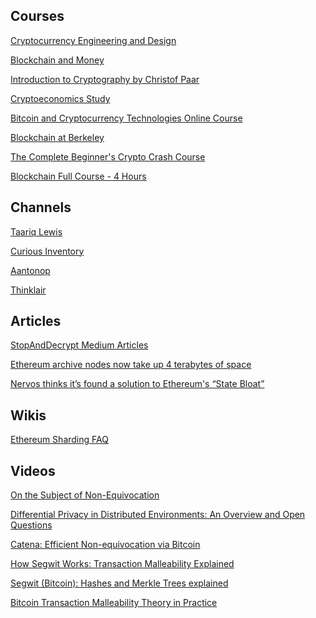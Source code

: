 Courses
-------
[Cryptocurrency Engineering and Design](https://ocw.mit.edu/courses/media-arts-and-sciences/mas-s62-cryptocurrency-engineering-and-design-spring-2018/lecture-videos/)

[Blockchain and Money](https://ocw.mit.edu/courses/sloan-school-of-management/15-s12-blockchain-and-money-fall-2018/video-lectures/)

[Introduction to Cryptography by Christof Paar](https://www.youtube.com/channel/UC1usFRN4LCMcfIV7UjHNuQg/videos)

[Cryptoeconomics Study](https://www.youtube.com/channel/UCGagQMCWglF-oGt8HKZfHNg/videos)

[Bitcoin and Cryptocurrency Technologies Online Course](https://www.youtube.com/channel/UCNcSSleedtfyDuhBvOQzFzQ/videos)

[Blockchain at Berkeley](https://www.youtube.com/c/BlockchainatBerkeley/videos)

[The Complete Beginner's Crypto Crash Course](https://www.youtube.com/playlist?list=PLU52pNodXIGdM6XDgHVG7DsPytlsrR_6b)

[Blockchain Full Course - 4 Hours](https://www.youtube.com/watch?v=QCvL-DWcojc)

Channels
-------
[Taariq Lewis](https://www.youtube.com/c/TaariqLewis/videos)

[Curious Inventory](https://www.youtube.com/c/CuriousInventor/videos)

[Aantonop](https://www.youtube.com/c/aantonop/videos)

[Thinklair](https://www.youtube.com/c/Thinklair/videos)

Articles
-------
[StopAndDecrypt Medium Articles](https://hackernoon.com/u/stopanddecrypt)

[Ethereum archive nodes now take up 4 terabytes of space](https://decrypt.co/24779/ethereum-archive-nodes-now-take-up-4-terabytes-of-space)

[Nervos thinks it’s found a solution to Ethereum's “State Bloat”](https://decrypt.co/9702/nervos-thinks-its-found-a-solution-to-state-bloat)

Wikis
-------
[Ethereum Sharding FAQ](https://eth.wiki/sharding/Sharding-FAQs)

Videos
-------
[On the Subject of Non-Equivocation](https://www.youtube.com/watch?v=Ljayjau9-E0)

[Differential Privacy in Distributed Environments: An Overview and Open Questions](https://www.youtube.com/watch?v=A8GhByIEwrM)

[Catena: Efficient Non-equivocation via Bitcoin](https://www.youtube.com/watch?v=Xz12PbLSeVc)

[How Segwit Works: Transaction Malleability Explained](https://www.youtube.com/watch?v=zd6Xio3Pc1Y)

[Segwit (Bitcoin): Hashes and Merkle Trees explained](https://www.youtube.com/watch?v=3DhSYXjLEWE)

[Bitcoin Transaction Malleability Theory in Practice](https://www.youtube.com/watch?v=bmxu3r_CUKE)
